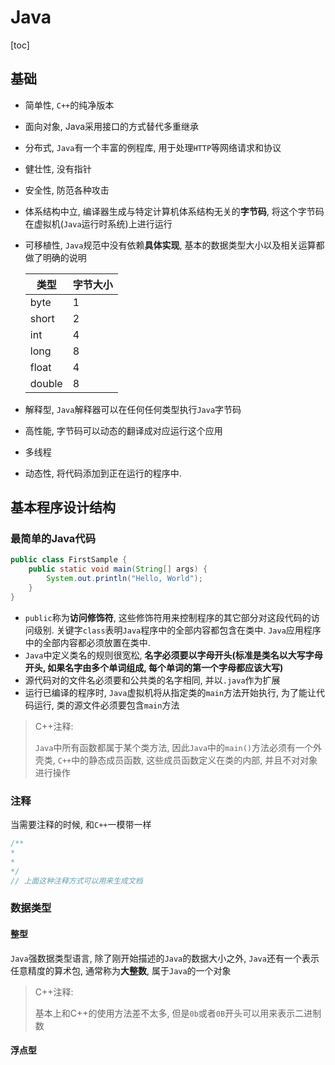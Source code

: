 # Java

[toc]

## 基础

* 简单性, `C++`的纯净版本

* 面向对象, Java采用接口的方式替代多重继承

* 分布式, `Java`有一个丰富的例程库, 用于处理`HTTP`等网络请求和协议

* 健壮性, 没有指针

* 安全性, 防范各种攻击

* 体系结构中立, 编译器生成与特定计算机体系结构无关的**字节码**, 将这个字节码在虚拟机(`Java`运行时系统)上进行运行

* 可移植性, `Java`规范中没有依赖**具体实现**, 基本的数据类型大小以及相关运算都做了明确的说明

  | 类型   | 字节大小 |
  | ------ | -------- |
  | byte   | 1        |
  | short  | 2        |
  | int    | 4        |
  | long   | 8        |
  | float  | 4        |
  | double | 8        |
  
* 解释型, `Java`解释器可以在任何任何类型执行`Java`字节码

* 高性能, 字节码可以动态的翻译成对应运行这个应用

* 多线程

* 动态性, 将代码添加到正在运行的程序中.



## 基本程序设计结构

### 最简单的Java代码

```java
public class FirstSample {
    public static void main(String[] args) {
        System.out.println("Hello, World");
    }
}
```

* `public`称为**访问修饰符**, 这些修饰符用来控制程序的其它部分对这段代码的访问级别. 关键字`class`表明`Java`程序中的全部内容都包含在类中. `Java`应用程序中的全部内容都必须放置在类中.
* `Java`中定义类名的规则很宽松, **名字必须要以字母开头(标准是类名以大写字母开头, 如果名字由多个单词组成, 每个单词的第一个字母都应该大写)**
* 源代码对的文件名必须要和公共类的名字相同, 并以`.java`作为扩展
* 运行已编译的程序时, `Java`虚拟机将从指定类的`main`方法开始执行, 为了能让代码运行, 类的源文件必须要包含`main`方法

> C++注释:
>
> `Java`中所有函数都属于某个类方法, 因此`Java`中的`main()`方法必须有一个外壳类, `C++`中的静态成员函数, 这些成员函数定义在类的内部, 并且不对对象进行操作

### 注释

当需要注释的时候, 和`C++`一模带一样

```java
/**
*
*
*/
// 上面这种注释方式可以用来生成文档
```



### 数据类型

#### 整型

`Java`强数据类型语言, 除了刚开始描述的`Java`的数据大小之外, `Java`还有一个表示任意精度的算术包, 通常称为**大整数**, 属于`Java`的一个对象

> C++注释:
>
> 基本上和C++的使用方法差不太多, 但是`0b`或者`0B`开头可以用来表示二进制数

#### 浮点型

